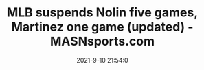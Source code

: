 ---
"title": "MLB suspends Nolin five games, Martinez one game (updated) - MASNsports.com"
"date": "2021-9-10 21:54:0"
"feed_name": "GOOGLENEWSDRILLING"
"feed_website": "https://news.google.com/search?q=drilling%2Bincident&hl=en-US&gl=US&ceid=US:en"
"feed_rss": "https://news.google.com/rss/search?q=drilling%2Bincident&hl=en-US&gl=US&ceid=US:en"
"link": "https://www.masnsports.com/nationals-pastime/2021/09/mlb-suspends-nolin-five-games-martinez-one-game.html"
"file": "_posts/2021-1-1-9224c3fe4f0f4d35f18586774e5df0edf8632cbe.md"
"accident": "0"
"drilling": "0"
"dead": "0"
"injured": "0"
---